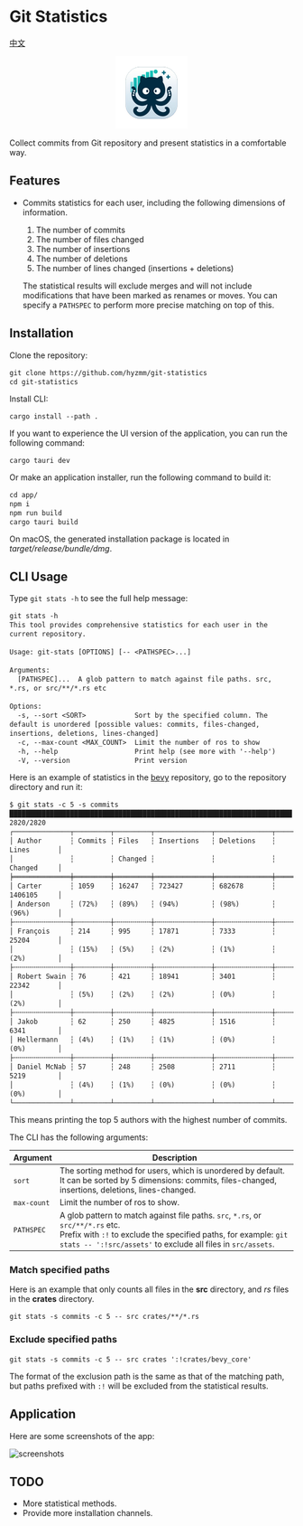 # Git Statistics

[中文](./README-CN.md)

<div align="center">

![app-icon](app/src-tauri/icons/128x128.png)

</div>

Collect commits from Git repository and present statistics in a comfortable way.

## Features

- Commits statistics for each user, including the following dimensions of information.
  1. The number of commits
  2. The number of files changed
  3. The number of insertions
  4. The number of deletions
  5. The number of lines changed (insertions + deletions)
  
  The statistical results will exclude merges and will not include modifications that have been marked as renames or moves. You can specify a `PATHSPEC` to perform more precise matching on top of this.

## Installation

Clone the repository:

```shell
git clone https://github.com/hyzmm/git-statistics
cd git-statistics
```

Install CLI:

```shell
cargo install --path .
```

If you want to experience the UI version of the application, you can run the following command:

```shell
cargo tauri dev
```

Or make an application installer, run the following command to build it:

```shell
cd app/
npm i
npm run build
cargo tauri build
```

On macOS, the generated installation package is located in *target/release/bundle/dmg*.

## CLI Usage

Type `git stats -h` to see the full help message:

```shell
git stats -h
This tool provides comprehensive statistics for each user in the current repository.

Usage: git-stats [OPTIONS] [-- <PATHSPEC>...]

Arguments:
  [PATHSPEC]...  A glob pattern to match against file paths. src, *.rs, or src/**/*.rs etc

Options:
  -s, --sort <SORT>            Sort by the specified column. The default is unordered [possible values: commits, files-changed, insertions, deletions, lines-changed]
  -c, --max-count <MAX_COUNT>  Limit the number of ros to show
  -h, --help                   Print help (see more with '--help')
  -V, --version                Print version
```

Here is an example of statistics in the [bevy](https://github.com/bevyengine/bevy) repository, go to the repository directory and run it:

```shell
$ git stats -c 5 -s commits
██████████████████████████████████████████████████████████████████████ 2820/2820
┌──────────────┬─────────┬─────────┬──────────────┬──────────────┬─────────────┐
│ Author       ┆ Commits ┆ Files   ┆ Insertions   ┆ Deletions    ┆ Lines       │
│              ┆         ┆ Changed ┆              ┆              ┆ Changed     │
╞══════════════╪═════════╪═════════╪══════════════╪══════════════╪═════════════╡
│ Carter       ┆ 1059    ┆ 16247   ┆ 723427       ┆ 682678       ┆ 1406105     │
│ Anderson     ┆ (72%)   ┆ (89%)   ┆ (94%)        ┆ (98%)        ┆ (96%)       │
├╌╌╌╌╌╌╌╌╌╌╌╌╌╌┼╌╌╌╌╌╌╌╌╌┼╌╌╌╌╌╌╌╌╌┼╌╌╌╌╌╌╌╌╌╌╌╌╌╌┼╌╌╌╌╌╌╌╌╌╌╌╌╌╌┼╌╌╌╌╌╌╌╌╌╌╌╌╌┤
│ François     ┆ 214     ┆ 995     ┆ 17871        ┆ 7333         ┆ 25204       │
│              ┆ (15%)   ┆ (5%)    ┆ (2%)         ┆ (1%)         ┆ (2%)        │
├╌╌╌╌╌╌╌╌╌╌╌╌╌╌┼╌╌╌╌╌╌╌╌╌┼╌╌╌╌╌╌╌╌╌┼╌╌╌╌╌╌╌╌╌╌╌╌╌╌┼╌╌╌╌╌╌╌╌╌╌╌╌╌╌┼╌╌╌╌╌╌╌╌╌╌╌╌╌┤
│ Robert Swain ┆ 76      ┆ 421     ┆ 18941        ┆ 3401         ┆ 22342       │
│              ┆ (5%)    ┆ (2%)    ┆ (2%)         ┆ (0%)         ┆ (2%)        │
├╌╌╌╌╌╌╌╌╌╌╌╌╌╌┼╌╌╌╌╌╌╌╌╌┼╌╌╌╌╌╌╌╌╌┼╌╌╌╌╌╌╌╌╌╌╌╌╌╌┼╌╌╌╌╌╌╌╌╌╌╌╌╌╌┼╌╌╌╌╌╌╌╌╌╌╌╌╌┤
│ Jakob        ┆ 62      ┆ 250     ┆ 4825         ┆ 1516         ┆ 6341        │
│ Hellermann   ┆ (4%)    ┆ (1%)    ┆ (1%)         ┆ (0%)         ┆ (0%)        │
├╌╌╌╌╌╌╌╌╌╌╌╌╌╌┼╌╌╌╌╌╌╌╌╌┼╌╌╌╌╌╌╌╌╌┼╌╌╌╌╌╌╌╌╌╌╌╌╌╌┼╌╌╌╌╌╌╌╌╌╌╌╌╌╌┼╌╌╌╌╌╌╌╌╌╌╌╌╌┤
│ Daniel McNab ┆ 57      ┆ 248     ┆ 2508         ┆ 2711         ┆ 5219        │
│              ┆ (4%)    ┆ (1%)    ┆ (0%)         ┆ (0%)         ┆ (0%)        │
└──────────────┴─────────┴─────────┴──────────────┴──────────────┴─────────────┘
```

This means printing the top 5 authors with the highest number of commits.

The CLI has the following arguments:

| Argument    | Description                                                  |
| ----------- | ------------------------------------------------------------ |
| `sort`      | The sorting method for users, which is unordered by default. It can be sorted by 5 dimensions: commits, files-changed, insertions, deletions, lines-changed. |
| `max-count` | Limit the number of ros to show.                             |
| `PATHSPEC`  | A glob pattern to match against file paths. `src`, `*.rs`, or `src/**/*.rs` etc. <br />Prefix with `:!` to exclude the specified paths, for example: `git stats -- ':!src/assets'` to exclude all files in `src/assets`. |

### Match specified paths

Here is an example that only counts all files in the **src** directory, and *rs* files in the **crates** directory.

```shell
git stats -s commits -c 5 -- src crates/**/*.rs
```

### Exclude specified paths

```shell
git stats -s commits -c 5 -- src crates ':!crates/bevy_core'
```

The format of the exclusion path is the same as that of the matching path, but paths prefixed with `:!` will be excluded from the statistical results.

## Application

Here are some screenshots of the app:

![screenshots](https://github.com/hyzmm/git-statistics/assets/48704743/761e7ae5-6f87-4e31-92d1-0bd3221c5c4e)

## TODO

- More statistical methods.
- Provide more installation channels.
